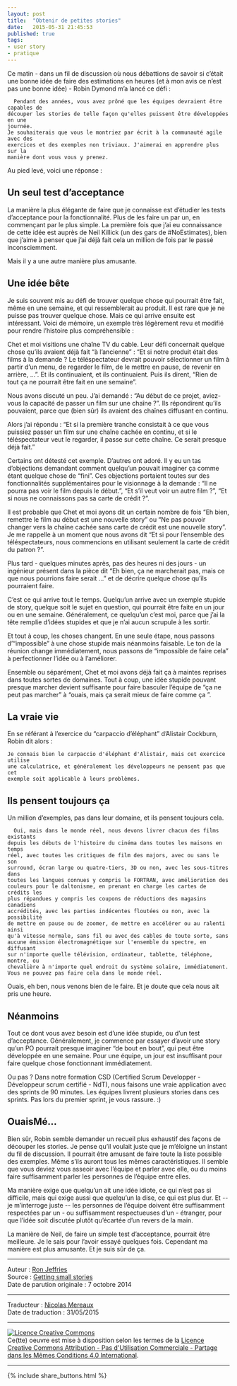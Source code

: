 ```yaml
---
layout: post
title:  "Obtenir de petites stories"
date:   2015-05-31 21:45:53
published: true
tags:
- user story
- pratique
---
```


Ce matin - dans un fil de discussion où nous débattions de savoir si c’était une bonne idée de faire des estimations en heures (et à mon avis ce n’est pas une bonne idée) - Robin Dymond m’a lancé ce défi :

      Pendant des années, vous avez prôné que les équipes devraient être capables de
    découper les stories de telle façon qu'elles puissent être développées en une
    journée.
    Je souhaiterais que vous le montriez par écrit à la communauté agile avec des
    exercices et des exemples non triviaux. J'aimerai en apprendre plus sur la
    manière dont vous vous y prenez.

Au pied levé, voici une réponse :

## Un seul test d’acceptance

La manière la plus élégante de faire que je connaisse est d’étudier les tests d’acceptance pour la fonctionnalité. Plus de les faire un par un, en commençant par le plus simple. La première fois que j’ai eu connaissance de cette idée est auprès de Neil Killick (un des gars de #NoEstimates), bien que j’aime à penser que j’ai déjà fait cela  un million de fois par le passé inconsciemment.

Mais il y a une autre manière plus amusante.

## Une idée bête

Je suis souvent mis au défi de trouver quelque chose qui pourrait être fait, même en une semaine, et qui ressemblerait au produit. Il est rare que je ne puisse pas trouver quelque chose. Mais ce qui arrive ensuite est intéressant. Voici de mémoire, un exemple très légèrement revu et modifié pour rendre l’histoire plus compréhensible :

Chet et moi visitions une chaîne TV du cable. Leur défi concernait quelque chose qu’ils avaient déjà fait “à l’ancienne” : “Et si notre produit était des films à la demande ? Le téléspectateur devrait pouvoir sélectionner un film à partir d’un menu, de regarder le film, de le mettre en pause, de revenir en arrière, ...”. Et ils continuaient, et ils continuaient. Puis ils dirent, “Rien de tout ça ne pourrait être fait en une semaine”.

Nous avons discuté un peu. J’ai demandé : “Au début de ce projet, aviez-vous la capacité de passer un film sur une chaîne ?”. Ils répondirent qu’ils pouvaient, parce que (bien sûr) ils avaient des chaînes diffusant en continu.

Alors j’ai répondu : “Et si la première tranche consistait à ce que vous puissiez passer un film sur une chaîne cachée en continu, et si le téléspectateur veut le regarder, il passe sur cette chaîne. Ce serait presque déjà fait.”

Certains ont détesté cet exemple. D’autres ont adoré. Il y eu un tas d’objections demandant comment quelqu’un pouvait imaginer ça comme étant quelque chose de “fini”. Ces objections portaient toutes sur des fonctionnalités supplémentaires pour le visionnage à la demande : “Il ne pourra pas voir le film depuis le début.”, “Et s’il veut voir un autre film ?”, “Et si nous ne connaissons pas sa carte de crédit ?”.

Il est probable que Chet et moi ayons dit un certain nombre de fois “Eh bien, remettre le film au début est une nouvelle story” ou “Ne pas pouvoir changer vers la chaîne cachée sans carte de crédit est une nouvelle story”. Je me rappelle à un moment que nous avons dit “Et si pour l’ensemble des téléspectateurs, nous commencions en utilisant seulement la carte de crédit du patron ?”.

Plus tard - quelques minutes après, pas des heures ni des jours - un ingénieur présent dans la pièce dit “Eh bien, ça ne marcherait pas, mais ce que nous pourrions faire serait ...” et de décrire quelque chose qu’ils pourraient faire.

C’est ce qui arrive tout le temps. Quelqu’un arrive avec un exemple stupide de story, quelque soit le sujet en question, qui pourrait être faite en un jour ou en une semaine. Généralement, ce quelqu’un c’est moi, parce que j’ai la tête remplie d’idées stupides et que je n’ai aucun scrupule à les sortir.

Et tout à coup, les choses changent. En une seule étape, nous passons d’“impossible” à une chose stupide mais néanmoins faisable. Le ton de la réunion change immédiatement, nous passons de “impossible de faire cela” à perfectionner l’idée ou à l’améliorer.

Ensemble ou séparément, Chet et moi avons déjà fait ça à maintes reprises dans toutes sortes de domaines. Tout à coup, une idée stupide pouvant presque marcher devient suffisante pour faire basculer l’équipe de “ça ne peut pas marcher” à “ouais, mais ça serait mieux de faire comme ça ”.

## La vraie vie

En se référant à l’exercice du “carpaccio d’éléphant” d’Alistair Cockburn, Robin dit alors :

    Je connais bien le carpaccio d'éléphant d'Alistair, mais cet exercice utilise
    une calculatrice, et généralement les développeurs ne pensent pas que cet
    exemple soit applicable à leurs problèmes.

## Ils pensent toujours ça

Un million d’exemples, pas dans leur domaine, et ils pensent toujours cela.

      Oui, mais dans le monde réel, nous devons livrer chacun des films existants
    depuis les débuts de l'histoire du cinéma dans toutes les maisons en temps
    réel, avec toutes les critiques de film des majors, avec ou sans le son
    surround, écran large ou quatre-tiers, 3D ou non, avec les sous-titres dans
    toutes les langues connues y compris le FORTRAN, avec amélioration des
    couleurs pour le daltonisme, en prenant en charge les cartes de crédits les
    plus répandues y compris les coupons de réductions des magasins canadiens
    accrédités, avec les parties indécentes floutées ou non, avec la possibilité
    de mettre en pause ou de zoomer, de mettre en accélérer ou au ralenti ainsi
    qu'à vitesse normale, sans fil ou avec des cables de toute sorte, sans
    aucune émission électromagnétique sur l'ensemble du spectre, en diffusant
    sur n'importe quelle télévision, ordinateur, tablette, téléphone, montre, ou
    chevalière à n'importe quel endroit du système solaire, immédiatement.
    Vous ne pouvez pas faire cela dans le monde réel.

Ouais, eh ben, nous venons bien de le faire. Et je doute que cela nous ait pris une heure.

## Néanmoins

Tout ce dont vous avez besoin est d’une idée stupide, ou d’un test d’acceptance. Généralement, je commence par essayer d’avoir une story qu’un PO pourrait presque imaginer “de bout en bout”, qui peut être développée en une semaine. Pour une équipe, un jour est insuffisant pour faire quelque chose fonctionnant immédiatement.

Ou pas ? Dans notre formation CSD (Certified Scrum Developper - Développeur scrum certifié - NdT), nous faisons une vraie application avec des sprints de 90 minutes. Les équipes livrent plusieurs stories dans ces sprints. Pas lors du premier sprint, je vous rassure. :)

## OuaisMé...

Bien sûr, Robin semble demander un recueil plus exhaustif des façons de découper les stories. Je pense qu’il voulait juste que je m’éloigne un instant du fil de discussion. Il pourrait être amusant de faire toute la liste possible des exemples. Même s’ils auront tous les mêmes caractéristiques. Il semble que vous deviez vous asseoir avec l’équipe et parler avec elle, ou du moins faire suffisamment parler les personnes de l’équipe entre elles.

Ma manière exige que quelqu’un ait une idée idiote, ce qui n’est pas si difficile, mais qui exige aussi que quelqu’un la dise, ce qui est plus dur. Et -- je m’interroge juste -- les personnes de l’équipe doivent être suffisamment respectées par un - ou suffisamment respectueuses d’un - étranger, pour que l’idée soit discutée plutôt qu’écartée d’un revers de la main.

La manière de Neil, de faire un simple test d’acceptance, pourrait être meilleure. Je le sais pour l’avoir essayé quelques fois. Cependant ma manière est plus amusante. Et je suis sûr de ça.

---
Auteur : [Ron Jeffries](http://ronjeffries.com/about.html)  
Source : [Getting small stories](http://xprogramming.com/articles/getting-small-stories/)  
Date de parution originale : 7 octobre 2014  

---
Traducteur : [Nicolas Mereaux](http://www.les-traducteurs-agiles.org/traducteurs/)  
Date de traduction : 31/05/2015  

---

<a rel="license" href="http://creativecommons.org/licenses/by-nc-sa/4.0/"><img alt="Licence Creative Commons" style="border-width:0" src="http://i.creativecommons.org/l/by-nc-sa/4.0/88x31.png" /></a><br />Ce(tte) oeuvre est mise à disposition selon les termes de la <a rel="license" href="http://creativecommons.org/licenses/by-nc-sa/4.0/">Licence Creative Commons Attribution - Pas d'Utilisation Commerciale - Partage dans les Mêmes Conditions 4.0 International</a>.

---

{% include share_buttons.html %}
